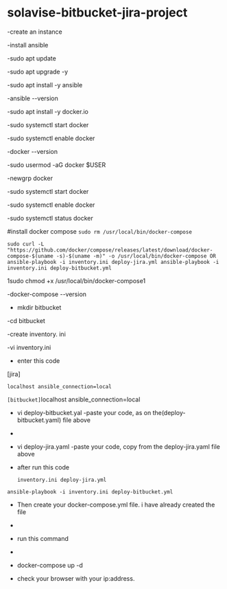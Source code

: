 # solavise-bitbucket-jira-project

-create an instance

-install ansible

-sudo apt update

-sudo apt upgrade -y

-sudo apt install -y ansible

-ansible --version

-sudo apt install -y docker.io

-sudo systemctl start docker

-sudo systemctl enable docker

-docker --version

-sudo usermod -aG docker $USER

-newgrp docker



-sudo systemctl start docker

-sudo systemctl enable docker

-sudo systemctl status docker


#install docker compose
`sudo rm /usr/local/bin/docker-compose`

`sudo curl -L "https://github.com/docker/compose/releases/latest/download/docker-compose-$(uname -s)-$(uname -m)" -o /usr/local/bin/docker-compose
OR
ansible-playbook -i inventory.ini deploy-jira.yml
ansible-playbook -i inventory.ini deploy-bitbucket.yml
`

1sudo chmod +x /usr/local/bin/docker-compose1

-docker-compose --version

- mkdir bitbucket
  
-cd bitbucket

-create inventory. ini

-vi inventory.ini

- enter this code
  
  
 [jira]

`localhost ansible_connection=local`

` [bitbucket]
`localhost ansible_connection=local


- vi deploy-bitbucket.yal   -paste your code, as on the(deploy-bitbucket.yaml) file above 
- 

- vi deploy-jira.yaml -paste your code, copy from the deploy-jira.yaml file above
  

- after run this code

  `inventory.ini deploy-jira.yml`
  
`ansible-playbook -i inventory.ini deploy-bitbucket.yml`


- Then create your docker-compose.yml file. i have already created the file
- 
- run this command
- 
- docker-compose up -d
  
- check your browser with your ip:address.


